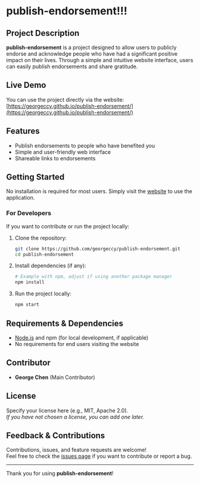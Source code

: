 # publish-endorsement!!!

## Project Description

**publish-endorsement** is a project designed to allow users to publicly endorse and acknowledge people who have had a significant positive impact on their lives. Through a simple and intuitive website interface, users can easily publish endorsements and share gratitude.

## Live Demo

You can use the project directly via the website:  
[https://georgeccy.github.io/publish-endorsement/](https://georgeccy.github.io/publish-endorsement/)

## Features

- Publish endorsements to people who have benefited you
- Simple and user-friendly web interface
- Shareable links to endorsements

## Getting Started

No installation is required for most users. Simply visit the [website](https://georgeccy.github.io/publish-endorsement/) to use the application.

### For Developers

If you want to contribute or run the project locally:

1. Clone the repository:
   ```bash
   git clone https://github.com/georgeccy/publish-endorsement.git
   cd publish-endorsement
   ```
2. Install dependencies (if any):
   ```bash
   # Example with npm, adjust if using another package manager
   npm install
   ```
3. Run the project locally:
   ```bash
   npm start
   ```

## Requirements & Dependencies

- [Node.js](https://nodejs.org/) and npm (for local development, if applicable)
- No requirements for end users visiting the website

## Contributor

- **George Chen** (Main Contributor)

## License

Specify your license here (e.g., MIT, Apache 2.0).  
_If you have not chosen a license, you can add one later._

## Feedback & Contributions

Contributions, issues, and feature requests are welcome!  
Feel free to check the [issues page](https://github.com/georgeccy/publish-endorsement/issues) if you want to contribute or report a bug.

---

Thank you for using **publish-endorsement**!
